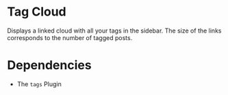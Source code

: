 # Tag Cloud
Displays a linked cloud with all your tags in the sidebar. The size of the links corresponds to the number of tagged posts.

# Dependencies 
* The `tags` Plugin